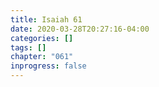 ```yaml
---
title: Isaiah 61
date: 2020-03-28T20:27:16-04:00
categories: []
tags: []
chapter: "061"
inprogress: false
---
```


